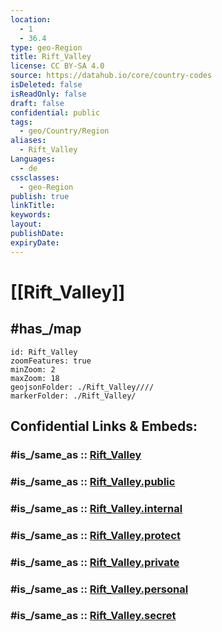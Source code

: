 ```yaml
---
location:
  - 1
  - 36.4
type: geo-Region
title: Rift_Valley
license: CC BY-SA 4.0
source: https://datahub.io/core/country-codes
isDeleted: false
isReadOnly: false
draft: false
confidential: public
tags:
  - geo/Country/Region
aliases:
  - Rift_Valley
Languages:
  - de
cssclasses:
  - geo-Region
publish: true
linkTitle:
keywords:
layout:
publishDate:
expiryDate:
---
```


# [[Rift_Valley]]

## #has_/map  

```leaflet
id: Rift_Valley
zoomFeatures: true 
minZoom: 2 
maxZoom: 18
geojsonFolder: ./Rift_Valley////
markerFolder: ./Rift_Valley/
```


## Confidential Links & Embeds: 

### #is_/same_as :: [Rift_Valley](/_Standards/Earth/Continent/Africa/Africa~East/Kenya/Provinces~Kenya/Rift_Valley.md) 

### #is_/same_as :: [Rift_Valley.public](/_public/Earth/Continent/Africa/Africa~East/Kenya/Provinces~Kenya/Rift_Valley.public.md) 

### #is_/same_as :: [Rift_Valley.internal](/_internal/Earth/Continent/Africa/Africa~East/Kenya/Provinces~Kenya/Rift_Valley.internal.md) 

### #is_/same_as :: [Rift_Valley.protect](/_protect/Earth/Continent/Africa/Africa~East/Kenya/Provinces~Kenya/Rift_Valley.protect.md) 

### #is_/same_as :: [Rift_Valley.private](/_private/Earth/Continent/Africa/Africa~East/Kenya/Provinces~Kenya/Rift_Valley.private.md) 

### #is_/same_as :: [Rift_Valley.personal](/_personal/Earth/Continent/Africa/Africa~East/Kenya/Provinces~Kenya/Rift_Valley.personal.md) 

### #is_/same_as :: [Rift_Valley.secret](/_secret/Earth/Continent/Africa/Africa~East/Kenya/Provinces~Kenya/Rift_Valley.secret.md)

